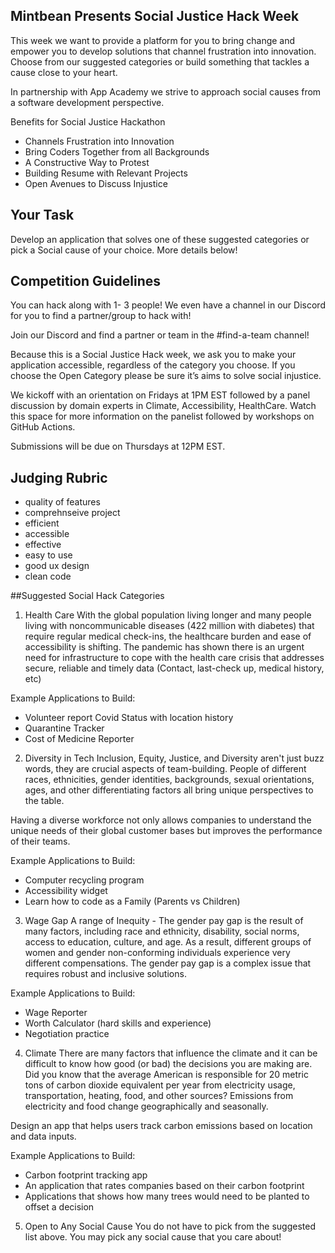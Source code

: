 ## Mintbean Presents Social Justice Hack Week
This week we want to provide a platform for you to bring change and empower you to develop solutions that channel frustration into innovation. Choose from our suggested categories or build something that tackles a cause close to your heart.

In partnership with App Academy we strive to approach social causes from a software development perspective.

Benefits for Social Justice Hackathon
- Channels Frustration into Innovation
- Bring Coders Together from all Backgrounds
- A Constructive Way to Protest
- Building Resume with Relevant Projects
- Open Avenues to Discuss Injustice

## Your Task
Develop an application that solves one of these suggested categories or pick a Social cause of your choice. More details below!

## Competition Guidelines
You can hack along with 1- 3 people! We even have a channel in our Discord for you to find a partner/group to hack with!

Join our Discord and find a partner or team in the #find-a-team channel!

Because this is a Social Justice Hack week, we ask you to make your application accessible, regardless of the category you choose. If you choose the Open Category please be sure it’s aims to solve social injustice.

We kickoff with an orientation on Fridays at 1PM EST followed by a panel discussion by domain experts in Climate, Accessibility, HealthCare. Watch this space for more information on the panelist followed by workshops on GitHub Actions.

Submissions will be due on Thursdays at 12PM EST.

## Judging Rubric
- quality of features
- comprehnseive project
- efficient
- accessible
- effective
- easy to use
- good ux design
- clean code

##Suggested Social Hack Categories
1. Health Care
With the global population living longer and many people living with noncommunicable diseases (422 million with diabetes) that require regular medical check-ins, the healthcare burden and ease of accessibility is shifting.
The pandemic has shown there is an urgent need for infrastructure to cope with the health care crisis that addresses secure, reliable and timely data (Contact, last-check up, medical history, etc)

Example Applications to Build:
- Volunteer report Covid Status with location history
- Quarantine Tracker
- Cost of Medicine Reporter

2. Diversity in Tech
Inclusion, Equity, Justice, and Diversity aren't just buzz words, they are crucial aspects of team-building. People of different races, ethnicities, gender identities, backgrounds, sexual orientations, ages, and other differentiating factors all bring unique perspectives to the table.

Having a diverse workforce not only allows companies to understand the unique needs of their global customer bases but improves the performance of their teams.

Example Applications to Build:
- Computer recycling program
- Accessibility widget
- Learn how to code as a Family (Parents vs Children)

3. Wage Gap
A range of Inequity - The gender pay gap is the result of many factors, including race and ethnicity, disability, social norms, access to education, culture, and age.
As a result, different groups of women and gender non-conforming individuals experience very different compensations. The gender pay gap is a complex issue that requires robust and inclusive solutions.

Example Applications to Build:
- Wage Reporter
- Worth Calculator (hard skills and experience)
- Negotiation practice

4. Climate
There are many factors that influence the climate and it can be difficult to know how good (or bad) the decisions you are making are. Did you know that the average American is responsible for 20 metric tons of carbon dioxide equivalent per year from electricity usage, transportation, heating, food, and other sources? Emissions from electricity and food change geographically and seasonally.

Design an app that helps users track carbon emissions based on location and data inputs.

Example Applications to Build:
- Carbon footprint tracking app
- An application that rates companies based on their carbon footprint
- Applications that shows how many trees would need to be planted to offset a decision

5. Open to Any Social Cause
You do not have to pick from the suggested list above. You may pick any social cause that you care about!